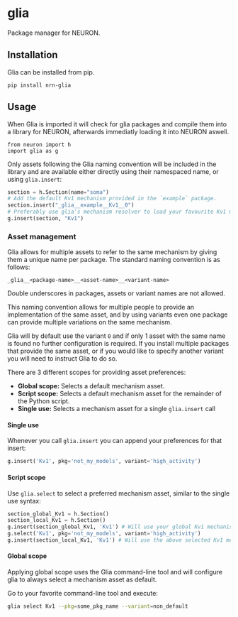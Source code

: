 # glia

Package manager for NEURON.

## Installation

Glia can be installed from pip.

    pip install nrn-glia

## Usage

When Glia is imported it will check for glia packages and compile them into
a library for NEURON, afterwards immediatly loading it into NEURON aswell.

    from neuron import h
    import glia as g

Only assets following the Glia naming convention will be included in the library
and are available either directly using their namespaced name, or using
`glia.insert`:

```python
section = h.Section(name="soma")
# Add the default Kv1 mechanism provided in the `example` package.
section.insert("_glia__example__Kv1__0")
# Preferably use glia's mechanism resolver to load your favourite Kv1 mechanism.
g.insert(section, "Kv1")
```

### Asset management

Glia allows for multiple assets to refer to the same mechanism by giving them
a unique name per package. The standard naming convention is as follows:

```
_glia__<package-name>__<asset-name>__<variant-name>
```

Double underscores in packages, assets or variant names are not allowed.

This naming convention allows for multiple people to provide an implementation
of the same asset, and by using variants even one package can provide multiple
variations on the same mechanism.

Glia will by default use the variant `0` and if only 1 asset with the same name
is found no further configuration is required. If you install multiple packages
that provide the same asset, or if you would like to specify another variant
you will need to instruct Glia to do so.

There are 3 different scopes for providing asset preferences:

* **Global scope:** Selects a default mechanism asset.
* **Script scope:** Selects a default mechanism asset for the remainder of the Python script.
* **Single use:** Selects a mechanism asset for a single `glia.insert` call

#### Single use

Whenever you call `glia.insert` you can append your preferences for that insert:

```python
g.insert('Kv1', pkg='not_my_models', variant='high_activity')
```

#### Script scope

Use `glia.select` to select a preferred mechanism asset, similar to the single
use syntax:

```python
section_global_Kv1 = h.Section()
section_local_Kv1 = h.Section()
g.insert(section_global_Kv1, 'Kv1') # Will use your global Kv1 mechanism
g.select('Kv1', pkg='not_my_models', variant='high_activity')
g.insert(section_local_Kv1, 'Kv1') # Will use the above selected Kv1 mechanism
```

#### Global scope

Applying global scope uses the Glia command-line tool and will configure glia
to always select a mechanism asset as default.

Go to your favorite command-line tool and execute:

```bash
glia select Kv1 --pkg=some_pkg_name --variant=non_default
```
